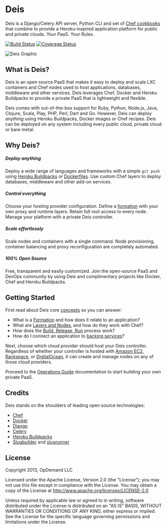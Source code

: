 # Deis

Deis is a Django/Celery API server, Python CLI and set of [Chef cookbooks](https://github.com/opdemand/deis-cookbook) that combine to provide a Heroku-inspired application platform for public and private clouds.  Your PaaS. Your Rules.

[![Build Status](https://travis-ci.org/opdemand/deis.png?branch=master)](https://travis-ci.org/opdemand/deis)
[![Coverage Status](https://coveralls.io/repos/opdemand/deis/badge.png?branch=master)](https://coveralls.io/r/opdemand/deis?branch=master)

![Deis Graphic](https://s3-us-west-2.amazonaws.com/deis-images/deis-graphic.png)

## What is Deis?

Deis is an open source PaaS that makes it easy to deploy and scale LXC containers and Chef nodes used to host applications, databases, middleware and other services. Deis leverages Chef, Docker and Heroku Buildpacks to provide a private PaaS that is lightweight and flexible.

Deis comes with out-of-the-box support for Ruby, Python, Node.js, Java, Clojure, Scala, Play, PHP, Perl, Dart and Go. However, Deis can deploy *anything* using Heroku Buildpacks, Docker images or Chef recipes.  Deis can be deployed on any system including every public cloud, private cloud or bare metal.

## Why Deis?

##### Deploy anything

Deploy a wide range of languages and frameworks with a simple `git push` using [Heroku Buildpacks](https://devcenter.heroku.com/articles/buildpacks) or [Dockerfiles](http://docs.docker.io/en/latest/use/builder/). Use custom Chef layers to deploy databases, middleware and other add-on services.

##### Control everything

Choose your hosting provider configuration. Define a [formation](http://docs.deis.io/en/latest/gettingstarted/concepts) with your own proxy and runtime layers. Retain full root access to every node. Manage your platform with a private Deis controller.

##### Scale effortlessly

Scale nodes and containers with a single command.  Node provisioning, container balancing and proxy reconfiguration are completely automated.

##### 100% Open Source

Free, transparent and easily customized. Join the open-source PaaS and DevOps community by using Deis and complimentary projects like Docker, Chef and Heroku Buildpacks.

## Getting Started

First read about Deis core [concepts](http://docs.deis.io/en/latest/gettingstarted/concepts/) so you can answer:

 * What is a [Formation](http://docs.deis.io/en/latest/gettingstarted/concepts/#formations) and how does it relate to an application?
 * What are [Layers and Nodes](http://docs.deis.io/en/latest/gettingstarted/concepts/#layers), and how do they work with Chef?
 * How does the [Build, Release, Run](http://docs.deis.io/en/latest/gettingstarted/concepts/#build-release-run) process work?
 * How do I connect an application to [backing services](http://docs.deis.io/en/latest/gettingstarted/concepts/#backing-services)?

Next, choose which cloud provider should host your Deis controller.
Regardless of whether your controller is hosted with
[Amazon EC2](http://docs.deis.io/en/latest/installation/ec2/),
[Rackspace](http://docs.deis.io/en/latest/installation/rackspace/), or
[DigitalOcean](http://docs.deis.io/en/latest/installation/digitalocean/),
it can create and manage nodes on any of those cloud providers.

Proceed to the [Operations Guide](http://docs.deis.io/en/latest/operations/)
documentation to start building your own private PaaS.

## Credits

Deis stands on the shoulders of leading open source technologies:

  * [Chef](http://www.opscode.com/)
  * [Docker](http://www.docker.io/)
  * [Django](https://www.djangoproject.com/)
  * [Celery](http://www.celeryproject.org/)
  * [Heroku Buildpacks](https://devcenter.heroku.com/articles/buildpacks)
  * [Slugbuilder](https://github.com/flynn/slugbuilder) and [slugrunner](https://github.com/flynn/slugrunner)

## License

Copyright 2013, OpDemand LLC

Licensed under the Apache License, Version 2.0 (the "License"); you may not use this file except in compliance with the License. You may obtain a copy of the License at <http://www.apache.org/licenses/LICENSE-2.0>

Unless required by applicable law or agreed to in writing, software distributed under the License is distributed on an "AS IS" BASIS, WITHOUT WARRANTIES OR CONDITIONS OF ANY KIND, either express or implied. See the License for the specific language governing permissions and limitations under the License.

